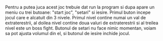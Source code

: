 Pentru a putea juca acest joc trebuie dat run la program si dupa apare un meniu cu trei butoane: "start joc", "setari" si iesire. Primul buton incepe jocul care e alcatuit din 3 nivele. Primul nivel contine numai un val de extraterestrii, 
al doilea nivel contine doua valuri de extraterestrii si al treilea nivel este un boss fight. Butonul de setari nu face nimic momentan, voiam sa pot ajusta volumul din el, si butonul de iesire inchide jocul.
